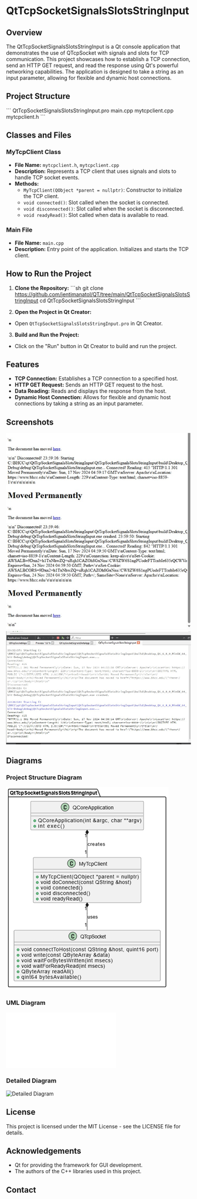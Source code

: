 # QtTcpSocketSignalsSlotsStringInput 
 
## Overview 
The QtTcpSocketSignalsSlotsStringInput is a Qt console application that demonstrates the use of QTcpSocket with signals and slots for TCP communication. This project showcases how to establish a TCP connection, send an HTTP GET request, and read the response using Qt's powerful networking capabilities. The application is designed to take a string as an input parameter, allowing for flexible and dynamic host connections. 
 
## Project Structure 
\``` 
QtTcpSocketSignalsSlotsStringInput.pro 
main.cpp 
mytcpclient.cpp 
mytcpclient.h 
\``` 
 
## Classes and Files 
 
### MyTcpClient Class 
- **File Name:** `mytcpclient.h`, `mytcpclient.cpp` 
- **Description:** Represents a TCP client that uses signals and slots to handle TCP socket events. 
- **Methods:** 
  - `MyTcpClient(QObject *parent = nullptr)`: Constructor to initialize the TCP client. 
  - `void connected()`: Slot called when the socket is connected. 
  - `void disconnected()`: Slot called when the socket is disconnected. 
  - `void readyRead()`: Slot called when data is available to read. 
 
### Main File 
- **File Name:** `main.cpp` 
- **Description:** Entry point of the application. Initializes and starts the TCP client. 
 
## How to Run the Project 
1. **Clone the Repository:** 
  \```sh 
  git clone https://github.com/jentimanatol/QT/tree/main/QtTcpSocketSignalsSlotsStringInput 
  cd QtTcpSocketSignalsSlotsStringInput 
  \``` 
 
2. **Open the Project in Qt Creator:** 
  - Open `QtTcpSocketSignalsSlotsStringInput.pro` in Qt Creator. 
 
3. **Build and Run the Project:** 
  - Click on the "Run" button in Qt Creator to build and run the project. 
 
## Features 
- **TCP Connection:** Establishes a TCP connection to a specified host. 
- **HTTP GET Request:** Sends an HTTP GET request to the host. 
- **Data Reading:** Reads and displays the response from the host. 
- **Dynamic Host Connection:** Allows for flexible and dynamic host connections by taking a string as an input parameter. 
 
## Screenshots 
![Application Output HTML](./QtTcpSocketSignalsSlotsStringInput/AplicationOutputhtml.jpg) 
![Application Output](./QtTcpSocketSignalsSlotsStringInput/AplicationOutput.jpg) 
 
## Diagrams 
### Project Structure Diagram 
![Project Structure Diagram](./QtTcpSocketSignalsSlotsStringInput/Untitled%20Diagram.drawio.png) 
 
### UML Diagram 
![UML Diagram](./QtTcpSocketSignalsSlotsStringInput/UMLDiagram.txt) 
 
### Detailed Diagram 
![Detailed Diagram](./QtTcpSocketSignalsSlotsStringInput/Untitled%20Diagram.drawio) 
 
## License 
This project is licensed under the MIT License - see the LICENSE file for details. 
 
## Acknowledgements 
- Qt for providing the framework for GUI development. 
- The authors of the C++ libraries used in this project. 
 
## Contact 

